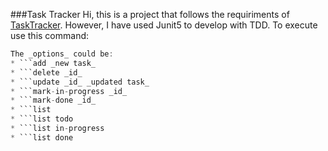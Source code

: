 ###Task Tracker
Hi, this is a project that follows the requiriments of [TaskTracker](https://roadmap.sh/projects/task-tracker). However, I have used Junit5 to develop with TDD.
To execute use this command:
  ```java -jar TaskTracker.jar _options_
The _options_ could be:
* ```add _new task_
* ```delete _id_
* ```update _id_ _updated task_
* ```mark-in-progress _id_
* ```mark-done _id_
* ```list
* ```list todo
* ```list in-progress
* ```list done
